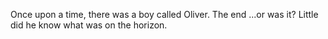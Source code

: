 Once upon a time, there was a boy called Oliver. The end 
...or was it? Little did he know what was on the horizon.